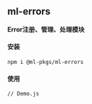 ## ml-errors

**Error注册、管理、处理模块**

#### 安装

`npm i @ml-pkgs/ml-errors`

#### 使用

```Demo
// Demo.js

```